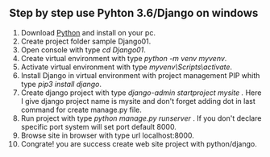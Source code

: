 ## Step by step use Pyhton 3.6/Django on windows

1. Download [Python](https://www.python.org/downloads/) and install on your pc.
2. Create project folder sample Django01.
3. Open console with type _cd Django01_.
4. Create virtual environment with type _python -m venv myvenv_.
5. Activate virtual environment with type _myvenv\Scripts\activate_.
6. Install Django in virtual environment with project management PIP whith type _pip3 install django_.  
7. Create django project with type _django-admin startproject mysite ._
   Here I give django project name is mysite and don't forget adding dot in last command for create manage.py file.
8. Run project with type _python manage.py runserver <port>_. If you don't declare specific port system will set port default 8000.
9. Browse site in browser with type url localhost:8000.
10. Congrate! you are success create web site project with python/django. 
   
